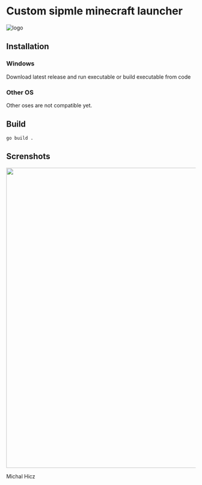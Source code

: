 # Custom sipmle minecraft launcher

![logo](https://i.imgur.com/ZTLvKhH.png)

## Installation
### Windows
Download latest release and run executable or build executable from code

### Other OS
Other oses are not compatible yet.

## Build 
```
go build .
```

## Screnshots
<img src="https://i.imgur.com/8nJu9Sj.png" width="800">


Michal Hicz
